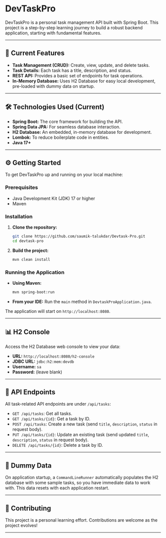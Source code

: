 
# DevTaskPro

DevTaskPro is a personal task management API built with Spring Boot. This project is a step-by-step learning journey to build a robust backend application, starting with fundamental features.

---

## 🚀 Current Features

* **Task Management (CRUD):** Create, view, update, and delete tasks.
* **Task Details:** Each task has a title, description, and status.
* **REST API:** Provides a basic set of endpoints for task operations.
* **In-Memory Database:** Uses H2 Database for easy local development, pre-loaded with dummy data on startup.

---

## 🛠️ Technologies Used (Current)

* **Spring Boot:** The core framework for building the API.
* **Spring Data JPA:** For seamless database interaction.
* **H2 Database:** An embedded, in-memory database for development.
* **Lombok:** To reduce boilerplate code in entities.
* **Java 17+**

---

## ⚙️ Getting Started

To get DevTaskPro up and running on your local machine:

### Prerequisites

* Java Development Kit (JDK) 17 or higher
* Maven

### Installation

1.  **Clone the repository:**
    ```bash
    git clone https://github.com/saumik-talukdar/Devtask-Pro.git
    cd devtask-pro
    ```
    

2.  **Build the project:**
    ```bash
    mvn clean install
    ```

### Running the Application

* **Using Maven:**
    ```bash
    mvn spring-boot:run
    ```
* **From your IDE:** Run the `main` method in `DevtaskProApplication.java`.

The application will start on `http://localhost:8080`.

---

## 📊 H2 Console

Access the H2 Database web console to view your data:

* **URL:** `http://localhost:8080/h2-console`
* **JDBC URL:** `jdbc:h2:mem:devdb`
* **Username:** `sa`
* **Password:** (leave blank)

---

## 🚀 API Endpoints

All task-related API endpoints are under `/api/tasks`:

* `GET /api/tasks`: Get all tasks.
* `GET /api/tasks/{id}`: Get a task by ID.
* `POST /api/tasks`: Create a new task (send `title`, `description`, `status` in request body).
* `PUT /api/tasks/{id}`: Update an existing task (send updated `title`, `description`, `status` in request body).
* `DELETE /api/tasks/{id}`: Delete a task by ID.

---

## 🧪 Dummy Data

On application startup, a `CommandLineRunner` automatically populates the H2 database with some sample tasks, so you have immediate data to work with. This data resets with each application restart.

---

## 🤝 Contributing

This project is a personal learning effort. Contributions are welcome as the project evolves!

---